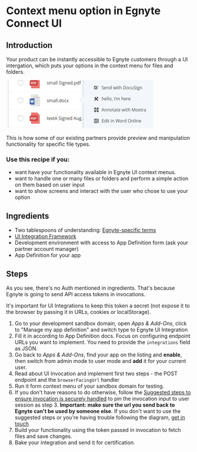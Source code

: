 # Context menu option in Egnyte Connect UI

## Introduction

Your product can be instantly accessible to Egnyte customers through a UI intergation, which puts your options in the context menu for files and folders.

![Screenshot of a context menu](./assets/context-menu.png)

This is how some of our existing partners provide preview and manipulation functionality for specific file types.

### Use this recipe if you:
- want have your functionality available in Egnyte UI context menus.
- want to handle one or many files or folders and perform a simple action on them based on user input
- want to show screens and interact with the user who chose to use your option

## Ingredients

- Two tablespoons of understanding: [Egnyte-specific terms](definitions.md)
- [UI Integration Framework](./ui-framework.md)
- Development environment with access to App Definition form (ask your partner account manager)
- App Definition for your app

## Steps

As you see, there's no Auth mentioned in ingredients. That's because Egnyte is going to send API access tokens in invocations.

It's important for UI Integrations to keep this token a secret (not expose it to the browser by passing it in URLs, cookies or localStorage).

1. Go to your development sandbox domain, open *Apps & Add-Ons*, click to "Manage my app definition" and switch type to Egnyte UI Integration
1. Fill it in according to App Definition docs. Focus on configuring endpoint URLs you want to implement. You need to provide the `integrations` field as JSON.
1. Go back to *Apps & Add-Ons*, find your app on the listing and **enable**, then switch from admin mode to user mode and **add** it for your current user.
1. Read about UI Invocation and implement first two steps - the POST endpoint and the `browserFacingUrl` handler
1. Run it form context menu of your sandbox domain for testing.
1. If you don't have reasons to do otherwise, follow the [Suggested steps to ensure invocation is securely handled](https://github.com/egnyte/for-integrators/blob/master/doc/UIntegrate_flow.md#suggested-steps-to-ensure-invocation-is-securely-handled) to pin the invocation input to user session as step 3. **Important: make sure the url you send back to Egnyte can't be used by someone else**. If you don't want to use the suggested steps or you're having trouble following the diagram, [get in touch](./contact.md)
1. Build your functionality using the token passed in invocation to fetch files and save changes.
1. Bake your integration and send it for certification.
